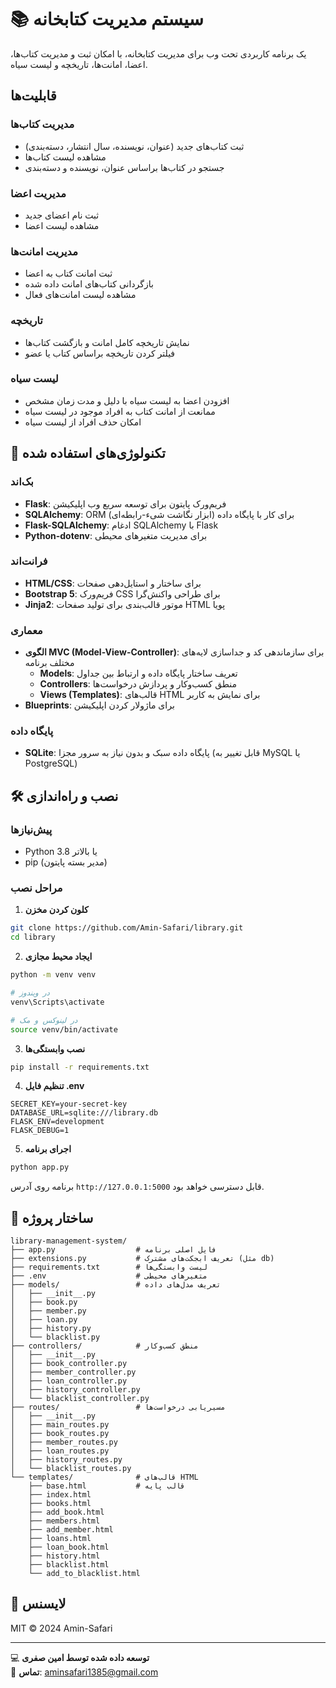 # 📚 سیستم مدیریت کتابخانه

یک برنامه کاربردی تحت وب برای مدیریت کتابخانه، با امکان ثبت و مدیریت کتاب‌ها، اعضا، امانت‌ها، تاریخچه و لیست سیاه.

## قابلیت‌ها

### مدیریت کتاب‌ها
- ثبت کتاب‌های جدید (عنوان، نویسنده، سال انتشار، دسته‌بندی)
- مشاهده لیست کتاب‌ها
- جستجو در کتاب‌ها براساس عنوان، نویسنده و دسته‌بندی

### مدیریت اعضا
- ثبت نام اعضای جدید
- مشاهده لیست اعضا

### مدیریت امانت‌ها
- ثبت امانت کتاب به اعضا
- بازگردانی کتاب‌های امانت داده شده
- مشاهده لیست امانت‌های فعال

### تاریخچه
- نمایش تاریخچه کامل امانت و بازگشت کتاب‌ها
- فیلتر کردن تاریخچه براساس کتاب یا عضو

### لیست سیاه
- افزودن اعضا به لیست سیاه با دلیل و مدت زمان مشخص
- ممانعت از امانت کتاب به افراد موجود در لیست سیاه
- امکان حذف افراد از لیست سیاه

## 🚀 تکنولوژی‌های استفاده شده

### بک‌اند
- **Flask**: فریم‌ورک پایتون برای توسعه سریع وب اپلیکیشن
- **SQLAlchemy**: ORM (ابزار نگاشت شیء-رابطه‌ای) برای کار با پایگاه داده
- **Flask-SQLAlchemy**: ادغام SQLAlchemy با Flask
- **Python-dotenv**: برای مدیریت متغیرهای محیطی

### فرانت‌اند
- **HTML/CSS**: برای ساختار و استایل‌دهی صفحات
- **Bootstrap 5**: فریم‌ورک CSS برای طراحی واکنش‌گرا
- **Jinja2**: موتور قالب‌بندی برای تولید صفحات HTML پویا

### معماری
- **الگوی MVC (Model-View-Controller)**: برای سازماندهی کد و جداسازی لایه‌های مختلف برنامه
  - **Models**: تعریف ساختار پایگاه داده و ارتباط بین جداول
  - **Controllers**: منطق کسب‌وکار و پردازش درخواست‌ها
  - **Views (Templates)**: قالب‌های HTML برای نمایش به کاربر
- **Blueprints**: برای ماژولار کردن اپلیکیشن

### پایگاه داده
- **SQLite**: پایگاه داده سبک و بدون نیاز به سرور مجزا (قابل تغییر به MySQL یا PostgreSQL)

##  🛠 نصب و راه‌اندازی

### پیش‌نیازها
- Python 3.8 یا بالاتر
- pip (مدیر بسته پایتون)

### مراحل نصب

1. **کلون کردن مخزن**
```bash
git clone https://github.com/Amin-Safari/library.git
cd library 
```

2. **ایجاد محیط مجازی**
```bash
python -m venv venv

# در ویندوز
venv\Scripts\activate

# در لینوکس و مک
source venv/bin/activate
```

3. **نصب وابستگی‌ها**
```bash
pip install -r requirements.txt
```

4. **تنظیم فایل .env**
```
SECRET_KEY=your-secret-key
DATABASE_URL=sqlite:///library.db
FLASK_ENV=development
FLASK_DEBUG=1
```

5. **اجرای برنامه**
```bash
python app.py
```

برنامه روی آدرس `http://127.0.0.1:5000` قابل دسترسی خواهد بود.

## 📂 ساختار پروژه

```
library-management-system/
├── app.py                  # فایل اصلی برنامه
├── extensions.py           # تعریف ابجکت‌های مشترک (مثل db)
├── requirements.txt        # لیست وابستگی‌ها
├── .env                    # متغیرهای محیطی
├── models/                 # تعریف مدل‌های داده
│   ├── __init__.py
│   ├── book.py
│   ├── member.py
│   ├── loan.py
│   ├── history.py
│   └── blacklist.py
├── controllers/            # منطق کسب‌وکار
│   ├── __init__.py
│   ├── book_controller.py
│   ├── member_controller.py
│   ├── loan_controller.py
│   ├── history_controller.py
│   └── blacklist_controller.py
├── routes/                 # مسیریابی درخواست‌ها
│   ├── __init__.py
│   ├── main_routes.py
│   ├── book_routes.py
│   ├── member_routes.py
│   ├── loan_routes.py
│   ├── history_routes.py
│   └── blacklist_routes.py
└── templates/              # قالب‌های HTML
    ├── base.html           # قالب پایه
    ├── index.html
    ├── books.html
    ├── add_book.html
    ├── members.html
    ├── add_member.html
    ├── loans.html
    ├── loan_book.html
    ├── history.html
    ├── blacklist.html
    └── add_to_blacklist.html
```

## 📜 لایسنس

MIT © 2024 Amin-Safari

---

💻 **توسعه داده شده توسط امین صفری**  
📧 **تماس**: aminsafari1385@gmail.com
